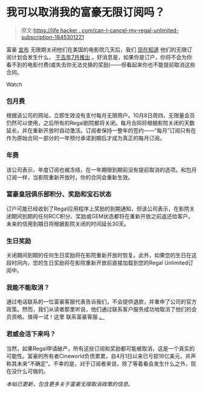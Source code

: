 # 我可以取消我的富豪无限订阅吗？

> 原文:[https://life hacker . com/can-I-cancel-my-regal-unlimited-subscription-1845301221](https://lifehacker.com/can-i-cancel-my-regal-unlimited-subscription-1845301221)

富豪 [宣布](https://www.prnewswire.com/news-releases/regal-to-close-all-theatres-301025100.html) 无限期关闭他们在美国的电影院几天后，我们 [现在知道](https://www.regmovies.com/static/en/us/unlimited/subscriber-message) 他们的无限订阅计划会发生什么， [于去年7月推出](https://lifehacker.com/should-you-get-a-regal-unlimited-movie-subscription-1836730697) 。好消息是，如果你是订户，你将不会为你看不到的电影付费(或失去你无法兑换的奖励)——但看起来你也不能提前取消这些合同。

Watch

### **包月费**

根据该公司的网站，立即生效没有支付每月无限用户。10月8日周四，无限量会员仍然可以使用，之后所有的Regal剧院都将关闭。每月合同将根据影院关闭的天数延长，并在重新开放时自动激活。订阅者保持一整年的签约——“每月”订阅只有在作为原始合同一部分的一年预付承诺到期后才成为真正的每月订阅。

### **年费**

该公司表示，年度订阅也被冻结，在一年期限到期前没有提前取消的选项。和包月订阅一样，当影院重新开放时，你的合同会重新生效。

### **富豪皇冠俱乐部积分、奖励和宝石状态**

订户可能已经收到了Regal应用程序上奖励的到期通知，但该公司表示，在影院关闭期间到期的任何RCC积分、奖励或GEM状态都将在重新开放之前返还给客户。未来的信用到期日将根据影院关闭的时间延长30天。

### **生日奖励**

关闭期间到期的任何生日奖励将在影院重新开放时恢复。此外，如果您的生日在这段时间内，您的生日奖励将在影院重新开放前直接加载到您的Regal Unlimited订阅中。

### 我能不能取消？

通过电话联系的一位富豪客服代表告诉我们，不会提供退款，并重申了公司的官方政策。然而，我们从读者那里听说，他们通过联系客户服务成功地取消了他们的会员资格。值得一试！这里 联系富豪客服 [。](https://www.regmovies.com/rcc/contact-us)

### 君威会活下来吗？

当然，如果Regal申请破产，所有这些订阅和奖励都可能被取消，这是一个真实的可能性。富豪的所有者Cineworld负债累累，自4月1日以来已亏损16亿美元，并声称其未来“不确定”。不幸的是，对于订阅者来说，除了等着看会发生什么之外，现在没什么可做的。

*本帖已更新，包含更多关于富豪无限取消政策的信息。*